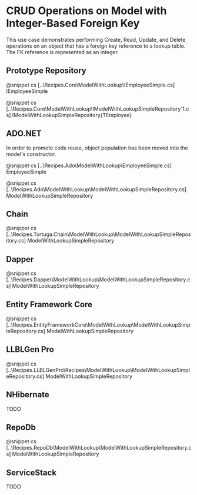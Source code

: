 ﻿# CRUD Operations on Model with Integer-Based Foreign Key

This use case demonstrates performing Create, Read, Update, and Delete operations on an object that has a foreign key reference to a lookup table. The FK reference is represented as an integer.

## Prototype Repository

@snippet cs [..\Recipes.Core\ModelWithLookup\IEmployeeSimple.cs] IEmployeeSimple

@snippet cs [..\Recipes.Core\ModelWithLookup\IModelWithLookupSimpleRepository`1.cs] IModelWithLookupSimpleRepository{TEmployee}

## ADO.NET

In order to promote code reuse, object population has been moved into the model's constructor.

@snippet cs [..\Recipes.Ado\ModelWithLookup\EmployeeSimple.cs] EmployeeSimple

@snippet cs [..\Recipes.Ado\ModelWithLookup\ModelWithLookupSimpleRepository.cs] ModelWithLookupSimpleRepository

## Chain

@snippet cs [..\Recipes.Tortuga.Chain\ModelWithLookup\ModelWithLookupSimpleRepository.cs] ModelWithLookupSimpleRepository

## Dapper

@snippet cs [..\Recipes.Dapper\ModelWithLookup\ModelWithLookupSimpleRepository.cs] ModelWithLookupSimpleRepository

## Entity Framework Core

@snippet cs [..\Recipes.EntityFrameworkCore\ModelWithLookup\ModelWithLookupSimpleRepository.cs] ModelWithLookupSimpleRepository

## LLBLGen Pro

@snippet cs [..\Recipes.LLBLGenPro\Recipes\ModelWithLookup\ModelWithLookupSimpleRepository.cs] ModelWithLookupSimpleRepository

## NHibernate

TODO

## RepoDb

@snippet cs [..\Recipes.RepoDb\ModelWithLookup\ModelWithLookupSimpleRepository.cs] ModelWithLookupSimpleRepository

## ServiceStack

TODO
